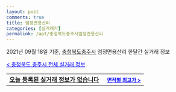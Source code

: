 ```yaml
---
layout: post
comments: true
title: 엄정면용산리
categories: [실거래가]
permalink: /apt/충청북도충주시엄정면용산리
---
```


2021년 09월 18일 기준, <a href="/apt/충청북도충주시">충청북도충주시</a> 엄정면용산리 한달간 실거래 정보

<a style="color: blue;" href="/apt/충청북도충주시">< 충청북도 충주시 전체 실거래 정보</a>
<!---- start ---->
<table>
  <tr>
    <td colspan="4" style="font-weight: bold;"><a href="/apt/충청북도충주시엄정면용산리{name_without_space}">오늘 등록된 실거래 정보가 없습니다</a> &nbsp;&nbsp;&nbsp; <a style="color: blue; font-size: smaller;" href="/apt/충청북도충주시엄정면용산리{name_without_space}">면적별 최고가 ></a></td>
  </tr>
    
</table>
<!---- end ---->
    